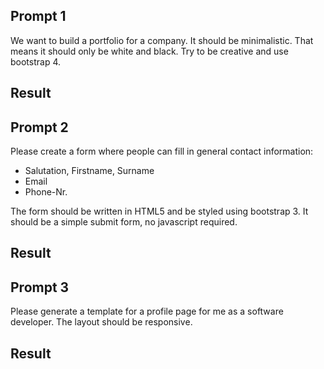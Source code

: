 ## Prompt 1

We want to build a portfolio for a company.
It should be minimalistic. That means it should only be white and black. Try to be creative and use bootstrap 4.

## Result

## Prompt 2

Please create a form where people can fill in general contact information:

- Salutation, Firstname, Surname
- Email
- Phone-Nr.

The form should be written in HTML5 and be styled using bootstrap 3.
It should be a simple submit form, no javascript required.

## Result

## Prompt 3

Please generate a template for a profile page for me as a software developer.
The layout should be responsive.

## Result
